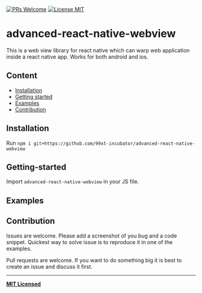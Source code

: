 [ ![PRs Welcome](https://img.shields.io/badge/PRs-Welcome-brightgreen.svg)](https://github.com/99xt-incubator/advanced-react-native-webview/pulls)
[![License MIT](http://img.shields.io/badge/license-MIT-orange.svg?style=flat)](https://github.com/99xt-incubator/advanced-react-native-webview/blob/master/LICENSE)

# advanced-react-native-webview
This is a web view library for react native which can warp web application inside a react native app. Works for both android and ios.

## Content

- [Installation](#installation)
- [Getting started](#getting-started)
- [Examples](#examples)
- [Contribution](#contribution)

## Installation
Run `npm i git+https://github.com/99xt-incubator/advanced-react-native-webview`

## Getting-started

Import `advanced-react-native-webview` in your JS file.

## Examples 

## Contribution

Issues are welcome. Please add a screenshot of you bug and a code snippet. Quickest way to solve issue is to reproduce it in one of the examples.

Pull requests are welcome. If you want to do something big it is best to create an issue and discuss it first.

---

**[MIT Licensed](https://github.com/99xt-incubator/advanced-react-native-webview/blob/master/LICENSE)**